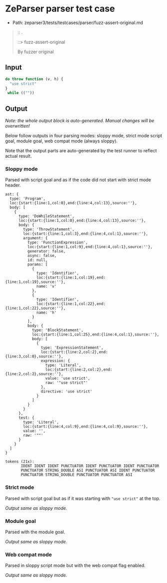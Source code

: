 # ZeParser parser test case

- Path: zeparser3/tests/testcases/parser/fuzz-assert-original.md

> :: .
>
> ::> fuzz-assert-original
>
> By fuzzer original


## Input

`````js
do throw function (v, h) {
  "use strict"
}
 while ((""))
`````

## Output

_Note: the whole output block is auto-generated. Manual changes will be overwritten!_

Below follow outputs in four parsing modes: sloppy mode, strict mode script goal, module goal, web compat mode (always sloppy).

Note that the output parts are auto-generated by the test runner to reflect actual result.

### Sloppy mode

Parsed with script goal and as if the code did not start with strict mode header.

`````
ast: {
  type: 'Program',
  loc:{start:{line:1,col:0},end:{line:4,col:13},source:''},
  body: [
    {
      type: 'DoWhileStatement',
      loc:{start:{line:1,col:0},end:{line:4,col:13},source:''},
      body: {
        type: 'ThrowStatement',
        loc:{start:{line:1,col:3},end:{line:4,col:1},source:''},
        argument: {
          type: 'FunctionExpression',
          loc:{start:{line:1,col:9},end:{line:4,col:1},source:''},
          generator: false,
          async: false,
          id: null,
          params: [
            {
              type: 'Identifier',
              loc:{start:{line:1,col:19},end:{line:1,col:19},source:''},
              name: 'v'
            },
            {
              type: 'Identifier',
              loc:{start:{line:1,col:22},end:{line:1,col:22},source:''},
              name: 'h'
            }
          ],
          body: {
            type: 'BlockStatement',
            loc:{start:{line:1,col:25},end:{line:4,col:1},source:''},
            body: [
              {
                type: 'ExpressionStatement',
                loc:{start:{line:2,col:2},end:{line:3,col:0},source:''},
                expression: {
                  type: 'Literal',
                  loc:{start:{line:2,col:2},end:{line:2,col:2},source:''},
                  value: 'use strict',
                  raw: '"use strict"'
                },
                directive: 'use strict'
              }
            ]
          }
        }
      },
      test: {
        type: 'Literal',
        loc:{start:{line:4,col:9},end:{line:4,col:9},source:''},
        value: '',
        raw: '""'
      }
    }
  ]
}

tokens (21x):
       IDENT IDENT IDENT PUNCTUATOR IDENT PUNCTUATOR IDENT PUNCTUATOR
       PUNCTUATOR STRING_DOUBLE ASI PUNCTUATOR ASI IDENT PUNCTUATOR
       PUNCTUATOR STRING_DOUBLE PUNCTUATOR PUNCTUATOR ASI
`````

### Strict mode

Parsed with script goal but as if it was starting with `"use strict"` at the top.

_Output same as sloppy mode._

### Module goal

Parsed with the module goal.

_Output same as sloppy mode._

### Web compat mode

Parsed in sloppy script mode but with the web compat flag enabled.

_Output same as sloppy mode._
